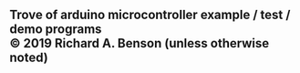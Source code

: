 Trove of arduino microcontroller example / test / demo programs<br>
© 2019 Richard A. Benson (unless otherwise noted)<br>
---
